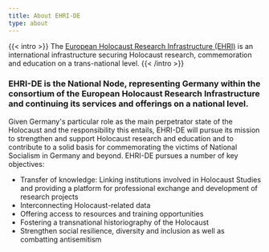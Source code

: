 ```yaml
---
title: About EHRI-DE
type: about
---
```


{{< intro >}}
The [European Holocaust Research Infrastructure (EHRI)](https://www.ehri-project.eu) is an international 
infrastructure securing Holocaust research, commemoration and education on a trans-national level. 
{{< /intro >}}

### EHRI-DE is the National Node, representing Germany within the consortium of the European Holocaust Research Infrastructure and continuing its services and offerings on a national level. 

Given Germany's particular role as the main perpetrator state of the Holocaust and the responsibility this entails, EHRI-DE will pursue its mission to strengthen and support Holocaust research and education and to contribute to a solid basis for commemorating the victims of National Socialism in Germany and beyond. EHRI-DE pursues a number of key objectives: 

* Transfer of knowledge: Linking institutions involved in Holocaust Studies and providing a platform for professional exchange and development of research projects 
* Interconnecting Holocaust-related data 
* Offering access to resources and training opportunities  
* Fostering a transnational historiography of the Holocaust 
* Strengthen social resilience, diversity and inclusion as well as combatting antisemitism  

